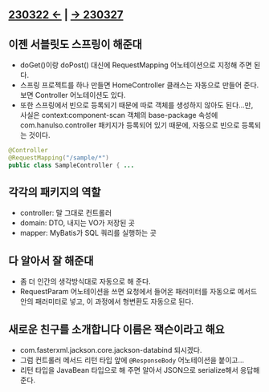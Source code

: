 ﻿#

## [230322 ←](../../230130-_Spring/230322/) | [→ 230327](../../230130-_Spring/230327/)

## 이젠 서블릿도 스프링이 해준대

- doGet()이랑 doPost() 대신에 RequestMapping 어노테이션으로 지정해 주면 된다.
- 스프링 프로젝트를 하나 만들면 HomeController 클래스는 자동으로 만들어 준다. 보면 Controller 어노테이션도 있다.
- 또한 스프링에서 빈으로 등록되기 때문에 따로 객체를 생성하지 않아도 된다...만, 사실은 context:component-scan 객체의 base-package 속성에 com.hanulso.controller 패키지가 등록되어 있기 때문에, 자동으로 빈으로 등록되는 것이다.

```java
@Controller
@RequestMapping("/sample/*")
public class SampleController { ...
```

## 각각의 패키지의 역할

- controller: 말 그대로 컨트롤러
- domain: DTO, 내지는 VO가 저장된 곳
- mapper: MyBatis가 SQL 쿼리를 실행하는 곳

## 다 알아서 잘 해준대

- 좀 더 인간의 생각방식대로 자동으로 해 준다.
- RequestParam 어노테이션을 쓰면 요청에서 들어온 패러미터를 자동으로 메서드 안의 패러미터로 넣고, 이 과정에서 형변환도 자동으로 된다.

## 새로운 친구를 소개합니다 이름은 잭슨이라고 해요

- com.fasterxml.jackson.core.jackson-databind 되시겠다.
- 그럼 컨트롤러 메서드 리턴 타입 앞에 `@ResponseBody` 어노테이션을 붙이고...
- 리턴 타입을 JavaBean 타입으로 해 주면 알아서 JSON으로 serialize해서 응답해 준다.
